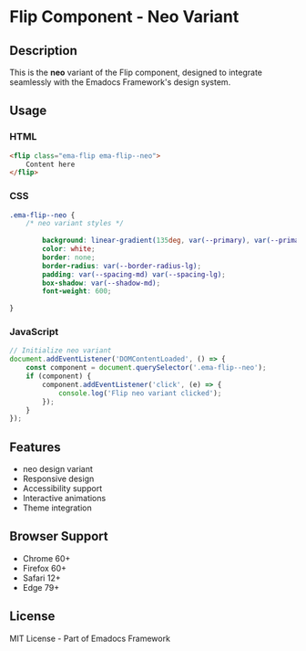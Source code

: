 # Flip Component - Neo Variant

## Description
This is the **neo** variant of the Flip component, designed to integrate seamlessly with the Emadocs Framework's design system.

## Usage

### HTML
```html
<flip class="ema-flip ema-flip--neo">
    Content here
</flip>
```

### CSS
```css
.ema-flip--neo {
    /* neo variant styles */
    
        background: linear-gradient(135deg, var(--primary), var(--primary-dark));
        color: white;
        border: none;
        border-radius: var(--border-radius-lg);
        padding: var(--spacing-md) var(--spacing-lg);
        box-shadow: var(--shadow-md);
        font-weight: 600;
    
}
```

### JavaScript
```javascript
// Initialize neo variant
document.addEventListener('DOMContentLoaded', () => {
    const component = document.querySelector('.ema-flip--neo');
    if (component) {
        component.addEventListener('click', (e) => {
            console.log('Flip neo variant clicked');
        });
    }
});
```

## Features
- neo design variant
- Responsive design
- Accessibility support
- Interactive animations
- Theme integration

## Browser Support
- Chrome 60+
- Firefox 60+
- Safari 12+
- Edge 79+

## License
MIT License - Part of Emadocs Framework
